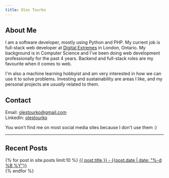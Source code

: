 ```yaml
---
title: Oles Tourko
---
```


## About Me

I am a software developer, mostly using Python and PHP.
My current job is full-stack web developer at [Digital Extremes](http://www.digitalextremes.com/) in London, Ontario.
My background is in Computer Science and I've been doing web development professionally for the past 4 years. Backend and full-stack roles are my favourite when it comes to web.

I'm also a machine learning hobbyist and am very interested in how we can use it to solve problems. Investing and sustainability are areas I like, and my personal projects are _usually_ related to them.

## Contact

Email: [olestourko@gmail.com](mailto:olestourko@gmail.com)  
LinkedIn: [olestourko](https://www.linkedin.com/in/olestourko/)

You won't find me on most social media sites because I don't use them :)

---

## Recent Posts
<div>
{% for post in site.posts limit:10 %}
  <a href="{{ post.url }}">{{ post.title }} - {{post.date | date: "%-d %B %Y"}}</a><br>
{% endfor %}
</div>